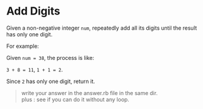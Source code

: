 # Add Digits

Given a non-negative integer `num`, 
repeatedly add all its digits until the result has only one digit.

For example:

Given `num = 38`, the process is like: 

`3 + 8 = 11`, 
`1 + 1 = 2`. 

Since `2` has only one digit, return it.


> write your answer in the answer.rb file in the same dir.  
> plus : see if you can do it without any loop.